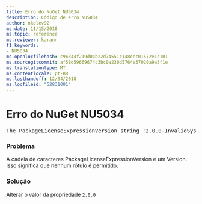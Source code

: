 ```yaml
---
title: Erro do NuGet NU5034
description: Código de erro NU5034
author: nkolev92
ms.date: 11/15/2018
ms.topic: reference
ms.reviewer: karann
f1_keywords:
- NU5034
ms.openlocfilehash: c96344f219d04b22d74551c148cec01572e1c101
ms.sourcegitcommit: af58d59669674c3bc0a230d5764e37020a9a3f1e
ms.translationtype: MT
ms.contentlocale: pt-BR
ms.lasthandoff: 12/04/2018
ms.locfileid: "52831001"
---
```

# <a name="nuget-error-nu5034"></a>Erro do NuGet NU5034
<pre>The PackageLicenseExpressionVersion string '2.0.0-InvalidSystemVersion' is not a valid version.</pre>

### <a name="issue"></a>Problema

A cadeia de caracteres PackageLicenseExpressionVersion é um Version. Isso significa que nenhum rótulo é permitido.

### <a name="solution"></a>Solução

Alterar o valor da propriedade `2.0.0`
